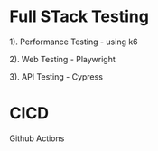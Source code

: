 Full STack Testing
==================


1). Performance Testing - using k6

2). Web Testing - Playwright

3). API Testing - Cypress


CICD
====

Github Actions
